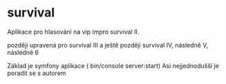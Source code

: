 survival
========

Aplikace pro hlasování na vip impro survival II.

později upravená pro survival III
a ještě později survival IV, následně V, následně 6


Základ je symfony aplikace ( bin/console server:start)
Asi nejjednodušší je poradit se s autorem
